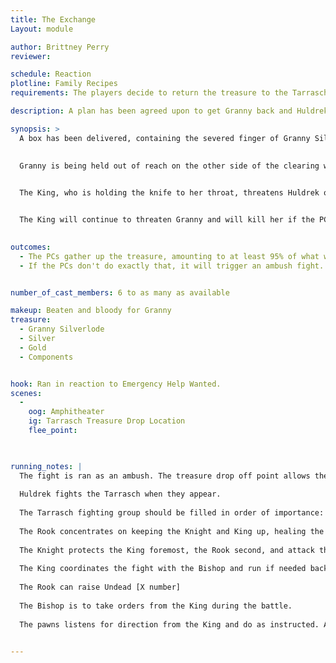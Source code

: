 ```yaml
---
title: The Exchange
Layout: module

author: Brittney Perry
reviewer: 

schedule: Reaction
plotline: Family Recipes
requirements: The players decide to return the treasure to the Tarrasch or at least pretend to.

description: A plan has been agreed upon to get Granny back and Huldrek is willing to go along with it, so long as the PCs convince him to. 

synopsis: >
  A box has been delivered, containing the severed finger of Granny Silverlode. Huldrek has been convinced about a plan and is willing to do as asked. The PCs prepare their plan, the shack prepares to counter. The PCs have one hour from the time the box is delivered to the time the treasure is delivered.
  
  
  Granny is being held out of reach on the other side of the clearing with a knife to her throat. Her magnificat beard has been shorn close to her face and she has been beaten, her severed finger stump covered in blood. 


  The King, who is holding the knife to her throat, threatens Huldrek or whoever enters the clearing with killing Granny if they do not stop and say the password. They are insisnt the password needs to be said in order to continue. 


  The King will continue to threaten Granny and will kill her if the PCs get to close, or if he doesn't like the way the battle is going. 
 

outcomes: 
  - The PCs gather up the treasure, amounting to at least 95% of what was taken, allow Huldrek to take it to the agreed upon place under one hour, and leave without any PC involvement. Granny is released into town
  - If the PCs don't do exactly that, it will trigger an ambush fight. The King will kill Granny at the drop off point if he thinks the battle isn't going their way.


number_of_cast_members: 6 to as many as available

makeup: Beaten and bloody for Granny
treasure: 
  - Granny Silverlode
  - Silver
  - Gold
  - Components


hook: Ran in reaction to Emergency Help Wanted. 
scenes: 
  - 
    oog: Amphitheater
    ig: Tarrasch Treasure Drop Location
    flee_point: 


 
running_notes: |
  The fight is ran as an ambush. The treasure drop off point allows the NPCs to get in close and attack from the rear and sides, pushing the PCs forward and together. At no point do the Tarrasch allow themselves to be cut off from retreat. When there are about four Tarrasch left, a retreat is be called and the rest flee and the King will kill Granny.
  
  Huldrek fights the Tarrasch when they appear.
  
  The Tarrasch fighting group should be filled in order of importance: the Tarrasch King, the Tarrasch Bishop, the Tarrasch Rook, the Tarrasch Knight, then the Tarrasch White Pawn, then Tarrasch Black Pawn Chaos Caster and Fighter.
  
  The Rook concentrates on keeping the Knight and King up, healing the pawns as needed.
  
  The Knight protects the King foremost, the Rook second, and attack third.
  
  The King coordinates the fight with the Bishop and run if needed back to Granny. Protect the Rook only if needed.
  
  The Rook can raise Undead [X number]
  
  The Bishop is to take orders from the King during the battle.
  
  The pawns listens for direction from the King and do as instructed. Any remaining Pawns flee when there are four (King, Bishop, Knight, Rook or any combo to make for total) Tarrasch members left standing. They retreat if the King goes down at anytime.


---
```

